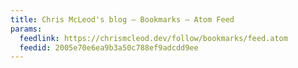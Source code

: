 ```yaml
---
title: Chris McLeod's blog — Bookmarks — Atom Feed
params:
  feedlink: https://chrismcleod.dev/follow/bookmarks/feed.atom
  feedid: 2005e70e6ea9b3a50c788ef9adcdd9ee
---
```

